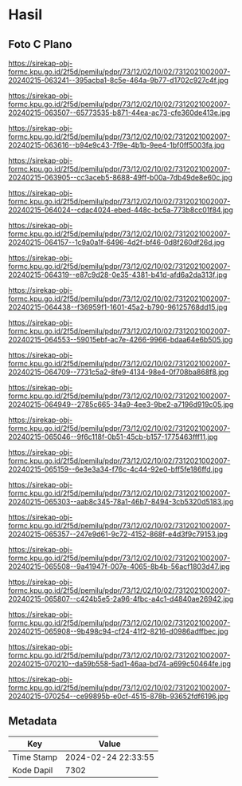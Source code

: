 # Hasil

## Foto C Plano

https://sirekap-obj-formc.kpu.go.id/2f5d/pemilu/pdpr/73/12/02/10/02/7312021002007-20240215-063241--395acba1-8c5e-464a-9b77-d1702c927c4f.jpg

https://sirekap-obj-formc.kpu.go.id/2f5d/pemilu/pdpr/73/12/02/10/02/7312021002007-20240215-063507--65773535-b871-44ea-ac73-cfe360de413e.jpg

https://sirekap-obj-formc.kpu.go.id/2f5d/pemilu/pdpr/73/12/02/10/02/7312021002007-20240215-063616--b94e9c43-7f9e-4b1b-9ee4-1bf0ff5003fa.jpg

https://sirekap-obj-formc.kpu.go.id/2f5d/pemilu/pdpr/73/12/02/10/02/7312021002007-20240215-063905--cc3aceb5-8688-49ff-b00a-7db49de8e60c.jpg

https://sirekap-obj-formc.kpu.go.id/2f5d/pemilu/pdpr/73/12/02/10/02/7312021002007-20240215-064024--cdac4024-ebed-448c-bc5a-773b8cc01f84.jpg

https://sirekap-obj-formc.kpu.go.id/2f5d/pemilu/pdpr/73/12/02/10/02/7312021002007-20240215-064157--1c9a0a1f-6496-4d2f-bf46-0d8f260df26d.jpg

https://sirekap-obj-formc.kpu.go.id/2f5d/pemilu/pdpr/73/12/02/10/02/7312021002007-20240215-064319--e87c9d28-0e35-4381-b41d-afd6a2da313f.jpg

https://sirekap-obj-formc.kpu.go.id/2f5d/pemilu/pdpr/73/12/02/10/02/7312021002007-20240215-064438--f36959f1-1601-45a2-b790-96125768dd15.jpg

https://sirekap-obj-formc.kpu.go.id/2f5d/pemilu/pdpr/73/12/02/10/02/7312021002007-20240215-064553--59015ebf-ac7e-4266-9966-bdaa64e6b505.jpg

https://sirekap-obj-formc.kpu.go.id/2f5d/pemilu/pdpr/73/12/02/10/02/7312021002007-20240215-064709--7731c5a2-8fe9-4134-98e4-0f708ba868f8.jpg

https://sirekap-obj-formc.kpu.go.id/2f5d/pemilu/pdpr/73/12/02/10/02/7312021002007-20240215-064949--2785c665-34a9-4ee3-9be2-a7196d919c05.jpg

https://sirekap-obj-formc.kpu.go.id/2f5d/pemilu/pdpr/73/12/02/10/02/7312021002007-20240215-065046--9f6c118f-0b51-45cb-b157-1775463fff11.jpg

https://sirekap-obj-formc.kpu.go.id/2f5d/pemilu/pdpr/73/12/02/10/02/7312021002007-20240215-065159--6e3e3a34-f76c-4c44-92e0-bff5fe186ffd.jpg

https://sirekap-obj-formc.kpu.go.id/2f5d/pemilu/pdpr/73/12/02/10/02/7312021002007-20240215-065303--aab8c345-78a1-46b7-8494-3cb5320d5183.jpg

https://sirekap-obj-formc.kpu.go.id/2f5d/pemilu/pdpr/73/12/02/10/02/7312021002007-20240215-065357--247e9d61-9c72-4152-868f-e4d3f9c79153.jpg

https://sirekap-obj-formc.kpu.go.id/2f5d/pemilu/pdpr/73/12/02/10/02/7312021002007-20240215-065508--9a41947f-007e-4065-8b4b-56acf1803d47.jpg

https://sirekap-obj-formc.kpu.go.id/2f5d/pemilu/pdpr/73/12/02/10/02/7312021002007-20240215-065807--c424b5e5-2a96-4fbc-a4c1-d4840ae26942.jpg

https://sirekap-obj-formc.kpu.go.id/2f5d/pemilu/pdpr/73/12/02/10/02/7312021002007-20240215-065908--9b498c94-cf24-41f2-8216-d0986adffbec.jpg

https://sirekap-obj-formc.kpu.go.id/2f5d/pemilu/pdpr/73/12/02/10/02/7312021002007-20240215-070210--da59b558-5ad1-46aa-bd74-a699c50464fe.jpg

https://sirekap-obj-formc.kpu.go.id/2f5d/pemilu/pdpr/73/12/02/10/02/7312021002007-20240215-070254--ce99895b-e0cf-4515-878b-93652fdf6196.jpg


## Metadata

| Key        | Value               |
| ---------- | ------------------- |
| Time Stamp | 2024-02-24 22:33:55 |
| Kode Dapil | 7302                |



